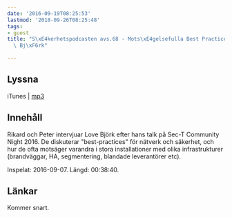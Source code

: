 ```yaml
---
date: '2016-09-19T08:25:53'
lastmod: '2018-09-26T08:25:48'
tags:
- guest
title: "S\xE4kerhetspodcasten avs.68 - Mots\xE4gelsefulla Best Practices med Love\
  \ Bj\xF6rk"

---
```

## Lyssna

iTunes \| [mp3](http://traffic.libsyn.com/sakerhetspodcasten/Sec-T_0x09_Love_Bjork_-_Best_practice_the_inconsistency_of_doing_it_the_right_way.mp3)

## Innehåll

Rikard och Peter intervjuar Love Björk efter hans talk på Sec-T Community Night 2016.
De diskuterar "best-practices" för nätverk och säkerhet, och hur de ofta motsäger
varandra i stora installationer med olika infrastrukturer (brandväggar, HA, segmentering,
blandade leverantörer etc).

Inspelat: 2016-09-07. Längd: 00:38:40.

## Länkar

Kommer snart.

